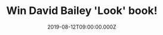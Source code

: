 ---
campaign-uuid: "c-c9f626c0-c312-45ca-af7f-eac681ec03e1"
type: "Competition"
category: "Gifts"
date: "2019-08-12T09:00:00.000Z"
end-date: "2019-09-12T23:59:00.000Z"
disable-form: false
is_promoted: false
has_entry_page: true
title: "Win David Bailey 'Look' book!"
competition-description: "<p>David Bailey was part of a new generation who revolutionised\_\
  fashion photography. He was also among the first photographers to become a celebrity\
  \ in his own right, socialising with and photographing many of the cultural icons\
  \ of the 1960s and 1970s, such as Catherine Deneuve, The Beatles, Rolling Stones,\_\
  Michael Caine and Andy Warhol.</p>\n<p>We are giving away a masterpiece to one lucky\
  \ member to win: Look by David Bailey. Click below for a chance to win.</p>\n"
hero-header: "Win David Bailey 'Look' book!"
terms-confirmation: "N/A"
banner-img: "https://assets.expresslyapp.com/asset-8a848c3f-53d2-45b6-8fba-1e7f3f5ae693.jpg"
logo-left-href: "aaa.nme.com"
logo-left-image: "https://assets.expresslyapp.com/asset-be7f28ac-d736-428f-a1ad-b7be15703f54.jpg"
logo-left-title: "NME AAA"
bg-image-hero: "https://assets.expresslyapp.com/asset-d832fbae-345d-484a-85b7-3521d4d159e7.jpg"
bg-image-first: "https://assets.expresslyapp.com/asset-a932cadf-88ca-4f35-92f7-6301d564e5ed.jpg"
section1-content: "<p>David Bailey was part of a new generation who revolutionised\_\
  fashion photography\_in the 1960s and made stars of models such as Jean Shrimpton.\
  \ He was also among the first photographers to become a celebrity in his own right,\
  \ socialising with and photographing many of the cultural icons of the 1960s and\
  \ 1970s, such as Catherine Deneuve, The Beatles, Rolling Stones,\_Michael Caine\
  \ and Andy Warhol.</p>\n<p>He has held contracts with British, American and Italian\
  \ Vogue and contributed to many other major magazines and newspapers over more than\
  \ 40 years. His simple and direct style is accompanied by an intimacy\_that reveals\_\
  the personality and sensuality of his subjects. Over the course of his successful\
  \ career, Bailey has produced books, paintings, commercials, documentaries and feature\
  \ films and remains a high profile figure in photography and filmmaking.</p>\n<p>This\
  \ book delves into the photographer's archive and provides an engaging overview\
  \ of his career, including early and previously unpublished work alongside his iconic\
  \ portraits\_from London and New York in the 1960s.</p>\n"
entry-title: "Win David Bailey 'Look' book!"
entry-content: "<p>Enter the draw to win David Bailey ‘Look’ book album by completing\
  \ the form below before 23:59 on the 12th of September 2019.</p>\n"
has-winner: false
prize-description: "David Bailey 'Look' book."
special-conditions: "Multiple entries are allowed up to one every day.\r\n\r\nThis\
  \ competition is also available on: http://club.expressly.io/competitons/david-bailey-look-book"
country-restrictions:
- "GB"
---